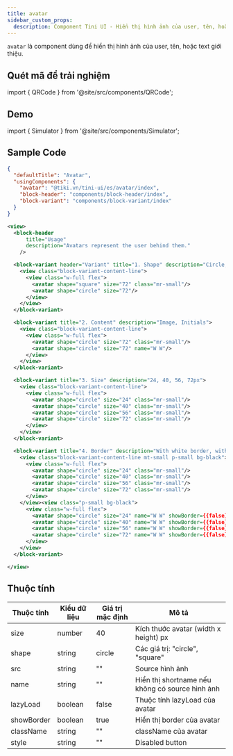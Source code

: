 ```yaml
---
title: avatar
sidebar_custom_props:
  description: Component Tini UI - Hiển thị hình ảnh của user, tên, hoặc text giới thiệu
---
```


`avatar` là component dùng để hiển thị hình ảnh của user, tên, hoặc text giới thiệu.

## Quét mã để trải nghiệm

import { QRCode } from '@site/src/components/QRCode';

<QRCode page="pages/component/advance/navigation/avatar/index" />

## Demo

import { Simulator } from '@site/src/components/Simulator';

<Simulator page="pages/component/advance/navigation/avatar/index" />


## Sample Code

```json title=index.json
{
  "defaultTitle": "Avatar",
  "usingComponents": {
    "avatar": "@tiki.vn/tini-ui/es/avatar/index",
    "block-header": "components/block-header/index",
    "block-variant": "components/block-variant/index"
  }
}
```

```xml title=index.txml
<view>
  <block-header
      title="Usage"
      description="Avatars represent the user behind them."
    />

  <block-variant header="Variant" title="1. Shape" description="Circle, Rounded.">
    <view class="block-variant-content-line">
      <view class="w-full flex">
        <avatar shape="square" size="72" class="mr-small"/>
        <avatar shape="circle" size="72"/>
      </view>
    </view>
  </block-variant>

  <block-variant title="2. Content" description="Image, Initials">
    <view class="block-variant-content-line">
      <view class="w-full flex">
        <avatar shape="circle" size="72" class="mr-small"/>
        <avatar shape="circle" size="72" name="W W"/>
      </view>
    </view>
  </block-variant>

  <block-variant title="3. Size" description="24, 40, 56, 72px">
    <view class="block-variant-content-line">
      <view class="w-full flex">
        <avatar shape="circle" size="24" class="mr-small"/>
        <avatar shape="circle" size="40" class="mr-small"/>
        <avatar shape="circle" size="56" class="mr-small"/>
        <avatar shape="circle" size="72" class="mr-small"/>
      </view>
    </view>
  </block-variant>

  <block-variant title="4. Border" description="With white border, without white border">
    <view class="block-variant-content-line mt-small p-small bg-black">
      <view class="w-full flex">
        <avatar shape="circle" size="24" class="mr-small"/>
        <avatar shape="circle" size="40" class="mr-small"/>
        <avatar shape="circle" size="56" class="mr-small"/>
        <avatar shape="circle" size="72" class="mr-small"/>
      </view>
    </view><view class="p-small bg-black">
      <view class="w-full flex">
        <avatar shape="circle" size="24" name="W W" showBorder={{false}} class="mr-small"/>
        <avatar shape="circle" size="40" name="W W" showBorder={{false}} class="mr-small"/>
        <avatar shape="circle" size="56" name="W W" showBorder={{false}} class="mr-small"/>
        <avatar shape="circle" size="72" name="W W" showBorder={{false}} class="mr-small"/>
      </view>
    </view>
  </block-variant>

</view>
```
## Thuộc tính

| Thuộc tính | Kiểu dữ liệu | Giá trị mặc định | Mô tả                            |
| ---------- | ------------ | ---------------- | -------------------------------- |
| size       | number       | 40               | Kích thước avatar (width x height) px|
| shape      | string       | circle           | Các giá trị: "circle", "square" |
| src        | string       | ""               | Source hình ảnh                  |
| name       | string       | ""               | Hiển thị shortname nếu không có source hình ảnh|
| lazyLoad   | boolean      | false            | Thuộc tính lazyLoad của avatar   |
| showBorder | boolean      | true             | Hiển thị border của avatar       |
| className  | string       | ""               | className của avatar             |
| style      | string       | ""               | Disabled button                  |


